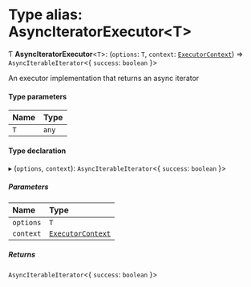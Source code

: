 # Type alias: AsyncIteratorExecutor\<T\>

Ƭ **AsyncIteratorExecutor**\<`T`\>: (`options`: `T`, `context`: [`ExecutorContext`](../../devkit/documents/ExecutorContext)) => `AsyncIterableIterator`\<\{ `success`: `boolean` }\>

An executor implementation that returns an async iterator

#### Type parameters

| Name | Type  |
| :--- | :---- |
| `T`  | `any` |

#### Type declaration

▸ (`options`, `context`): `AsyncIterableIterator`\<\{ `success`: `boolean` }\>

##### Parameters

| Name      | Type                                                        |
| :-------- | :---------------------------------------------------------- |
| `options` | `T`                                                         |
| `context` | [`ExecutorContext`](../../devkit/documents/ExecutorContext) |

##### Returns

`AsyncIterableIterator`\<\{ `success`: `boolean` }\>
